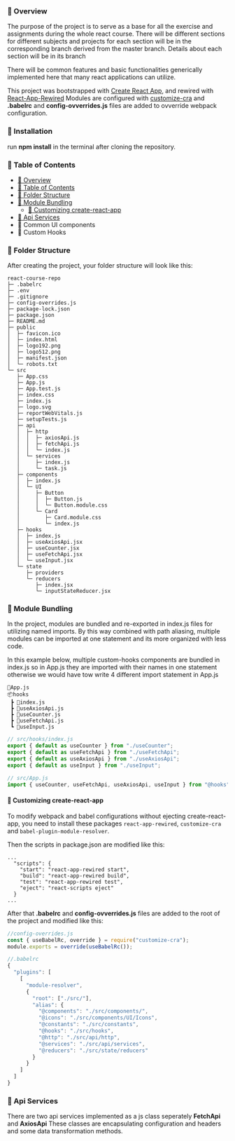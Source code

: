 ### :eyes: Overview

The purpose of the project is to serve as a base for all the exercise and assignments during the whole react course.
There will be different sections for different subjects and projects for each section will be in the corresponding branch derived from the master branch. Details about each section will be in its branch

There will be common features and basic functionalities generically implemented here that many react applications can utilize.

This project was bootstrapped with [Create React App](https://github.com/facebook/create-react-app), and rewired with [React-App-Rewired](https://www.npmjs.com/package/react-app-rewired)
Modules are configured with [customize-cra](https://www.npmjs.com/package/customize-cra) and **.babelrc** and **config-ovverrides.js** files are added to ovverride webpack configuration.

### :rocket: Installation

run **npm install** in the terminal after cloning the repository.

### :scroll: Table of Contents

- [:eyes: Overview](#eyes-overview)
- [:scroll: Table of Contents](#scroll-table-of-contents)
- [:file_folder: Folder Structure](#file_folder-folder-structure)
- [:gift: Module Bundling](#gift-module-bundling)
  - [:hammer: Customizing create-react-app](#hammer-customizing-create-react-app)
- [:traffic_light: Api Services](#api-services)
- :baby_bottle: Common UI components
- :electric_plug: Custom Hooks

### :file_folder: Folder Structure

After creating the project, your folder structure will look like this:

```
react-course-repo
├─ .babelrc
├─ .env
├─ .gitignore
├─ config-overrides.js
├─ package-lock.json
├─ package.json
├─ README.md
├─ public
│  ├─ favicon.ico
│  ├─ index.html
│  ├─ logo192.png
│  ├─ logo512.png
│  ├─ manifest.json
│  └─ robots.txt
└─ src
   ├─ App.css
   ├─ App.js
   ├─ App.test.js
   ├─ index.css
   ├─ index.js
   ├─ logo.svg
   ├─ reportWebVitals.js
   ├─ setupTests.js
   ├─ api
   │  ├─ http
   │  │  ├─ axiosApi.js
   │  │  ├─ fetchApi.js
   │  │  └─ index.js
   │  └─ services
   │     ├─ index.js
   │     └─ task.js
   ├─ components
   │  ├─ index.js
   │  └─ UI
   │     ├─ Button
   │     │  ├─ Button.js
   │     │  └─ Button.module.css
   │     └─ Card
   │        ├─ Card.module.css
   │        └─ index.js
   ├─ hooks
   │  ├─ index.js
   │  ├─ useAxiosApi.jsx
   │  ├─ useCounter.jsx
   │  ├─ useFetchApi.jsx
   │  └─ useInput.jsx
   └─ state
      ├─ providers
      └─ reducers
         ├─ index.jsx
         └─ inputStateReducer.jsx

```

### :gift: Module Bundling

In the project, modules are bundled and re-exported in index.js files for utilizing named imports.
By this way combined with path aliasing, multiple modules can be imported at one statement and its more organized with less code.

In this example below, multiple custom-hooks components are bundled in index.js so in App.js they are imported with their names in one statement otherwise we would have tow write 4 different import statement in App.js

```
📜App.js
📦hooks
 ┣ 📜index.js
 ┣ 📜useAxiosApi.js
 ┣ 📜useCounter.js
 ┣ 📜useFetchApi.js
 ┗ 📜useInput.js
```

```js
// src/hooks/index.js
export { default as useCounter } from "./useCounter";
export { default as useFetchApi } from "./useFetchApi";
export { default as useAxiosApi } from "./useAxiosApi";
export { default as useInput } from "./useInput";

// src/App.js
import { useCounter, useFetchApi, useAxiosApi, useInput } from "@hooks";
```

#### :hammer: Customizing create-react-app

To modify webpack and babel configurations without ejecting create-react-app, you need to install these packages `react-app-rewired`, `customize-cra` and `babel-plugin-module-resolver`.

Then the scripts in package.json are modified like this:

```
...
  "scripts": {
    "start": "react-app-rewired start",
    "build": "react-app-rewired build",
    "test": "react-app-rewired test",
    "eject": "react-scripts eject"
  }
...
```

After that **.babelrc** and **config-ovverrides.js** files are added to the root of the project and modified like this:

```js
//config-overrides.js
const { useBabelRc, override } = require("customize-cra");
module.exports = override(useBabelRc());

//.babelrc
{
  "plugins": [
    [
      "module-resolver",
      {
        "root": ["./src/"],
        "alias": {
          "@components": "./src/components/",
          "@icons": "./src/components/UI/Icons",
          "@constants": "./src/constants",
          "@hooks": "./src/hooks",
          "@http": "./src/api/http",
          "@services": "./src/api/services",
          "@reducers": "./src/state/reducers"
        }
      }
    ]
  ]
}
```

### :traffic_light: Api Services

There are two api services implemented as a js class seperately **FetchApi** and **AxiosApi**
These classes are encapsulating configuration and headers and some data transformation methods.

